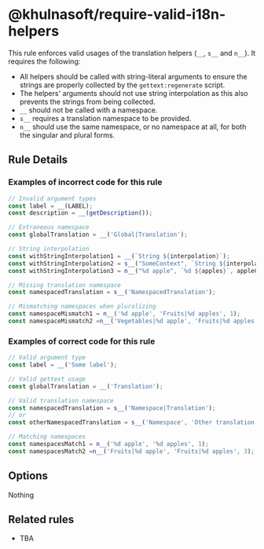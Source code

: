 # @khulnasoft/require-valid-i18n-helpers

This rule enforces valid usages of the translation helpers (`__`, `s__` and `n__`). It requires the
following:

- All helpers should be called with string-literal arguments to ensure the strings are properly
  collected by the `gettext:regenerate` script.
- The helpers' arguments should not use string interpolation as this also prevents the strings from
  being collected.
- `__` should not be called with a namespace.
- `s__` requires a translation namespace to be provided.
- `n__` should use the same namespace, or no namespace at all, for both the singular and plural forms.

## Rule Details

### Examples of **incorrect** code for this rule

```js
// Invalid argument types
const label = __(LABEL);
const description = __(getDescription());

// Extraneous namespace
const globalTranslation = __('Global|Translation');

// String interpolation
const withStringInterpolation1 = __(`String ${interpolation}`);
const withStringInterpolation2 = s__("SomeContext", `String ${interpolation}`);
const withStringInterpolation3 = n__("%d apple", `%d ${apples}`, appleCount);

// Missing translation namespace
const namespacedTranslation = s__('NamespacedTranslation');

// Mismatching namespaces when pluralizing
const namespaceMismatch1 = n__('%d apple', 'Fruits|%d apples', 1);
const namespaceMismatch2 =n__('Vegetables|%d apple', 'Fruits|%d apples', 3);
```

### Examples of **correct** code for this rule

```js
// Valid argument type
const label = __('Some label');

// Valid gettext usage
const globalTranslation = __('Translation');

// Valid translation namespace
const namespacedTranslation = s__('Namespace|Translation');
// or
const otherNamespacedTranslation = s__('Namespace', 'Other translation');

// Matching namespaces
const namespacesMatch1 = n__('%d apple', '%d apples', 1);
const namespacesMatch2 =n__('Fruits|%d apple', 'Fruits|%d apples', 3);
```

## Options

Nothing

## Related rules

- TBA
